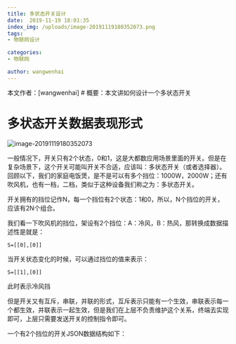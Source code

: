 ```yaml
---
title: 多状态开关设计
date:  2019-11-19 18:01:35
index_img: /uploads/image-20191119180352073.png
tags: 
- 物联网设计

categories: 
- 物联网

author: wangwenhai
---
```

本文作者：[wangwenhai] # 概要：本文讲如何设计一个多状态开关
<!-- more -->

# 多状态开关数据表现形式

![image-20191119180352073](/uploads/image-20191119180352073.png)

一般情况下，开关只有2个状态，0和1，这是大都数应用场景里面的开关。但是在复杂场景下，这个开关可能叫开关不合适，应该叫：多状态开关（或者选择器）。回顾以下，我们的家庭电饭煲，是不是可以有多个挡位：1000W，2000W；还有吹风机，也有一档，二档，类似于这种设备我们称之为：多状态开关。

开关拥有的挡位记作N，每一个挡位有2个状态：1和0，所以，N个挡位的开关，应该有2N个组合。

我们看一下吹风机的挡位，架设有2个挡位：A：冷风，B：热风，那转换成数据描述性是就是：

`S=[[0],[0]]`

当开关状态变化的时候，可以通过挡位的值来表示：

`S=[[1],[0]]`

此时表示冷风挡

但是开关又有互斥，串联，并联的形式，互斥表示只能有一个生效，串联表示每一个都生效，并联表示一起生效，但是我们在上层不负责维护这个关系，终端去实现即可，上层只需要发送开关的控制指令即可。

一个有2个挡位的开关JSON数据结构如下：

